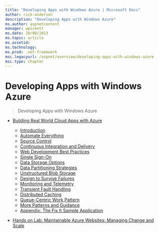 ```yaml
---
title: "Developing Apps with Windows Azure | Microsoft Docs"
author: rick-anderson
description: "Developing Apps with Windows Azure"
ms.author: aspnetcontent
manager: wpickett
ms.date: 10/08/2013
ms.topic: article
ms.assetid: 
ms.technology: 
ms.prod: .net-framework
msc.legacyurl: /aspnet/overview/developing-apps-with-windows-azure
msc.type: chapter
---
```

Developing Apps with Windows Azure
====================
> Developing Apps with Windows Azure


- [Building Real World Cloud Apps with Azure](building-real-world-cloud-apps-with-windows-azure/index.md)

    - [Introduction](building-real-world-cloud-apps-with-windows-azure/introduction.md)
    - [Automate Everything](building-real-world-cloud-apps-with-windows-azure/automate-everything.md)
    - [Source Control](building-real-world-cloud-apps-with-windows-azure/source-control.md)
    - [Continuous Integration and Delivery](building-real-world-cloud-apps-with-windows-azure/continuous-integration-and-continuous-delivery.md)
    - [Web Development Best Practices](building-real-world-cloud-apps-with-windows-azure/web-development-best-practices.md)
    - [Single Sign-On](building-real-world-cloud-apps-with-windows-azure/single-sign-on.md)
    - [Data Storage Options](building-real-world-cloud-apps-with-windows-azure/data-storage-options.md)
    - [Data Partitioning Strategies](building-real-world-cloud-apps-with-windows-azure/data-partitioning-strategies.md)
    - [Unstructured Blob Storage](building-real-world-cloud-apps-with-windows-azure/unstructured-blob-storage.md)
    - [Design to Survive Failures](building-real-world-cloud-apps-with-windows-azure/design-to-survive-failures.md)
    - [Monitoring and Telemetry](building-real-world-cloud-apps-with-windows-azure/monitoring-and-telemetry.md)
    - [Transient Fault Handling](building-real-world-cloud-apps-with-windows-azure/transient-fault-handling.md)
    - [Distributed Caching](building-real-world-cloud-apps-with-windows-azure/distributed-caching.md)
    - [Queue-Centric Work Pattern](building-real-world-cloud-apps-with-windows-azure/queue-centric-work-pattern.md)
    - [More Patterns and Guidance](building-real-world-cloud-apps-with-windows-azure/more-patterns-and-guidance.md)
    - [Appendix: The Fix It Sample Application](building-real-world-cloud-apps-with-windows-azure/the-fix-it-sample-application.md)
- [Hands on Lab: Maintainable Azure Websites: Managing Change and Scale](maintainable-azure-websites-managing-change-and-scale.md)